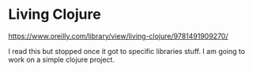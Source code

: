 # Living Clojure

https://www.oreilly.com/library/view/living-clojure/9781491909270/

I read this but stopped once it got to specific libraries stuff. I am going to work on a simple clojure project.
